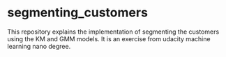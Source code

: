 # segmenting_customers
This repository explains the implementation of segmenting the customers using the KM and GMM models. It is an exercise from udacity machine learning nano degree.
